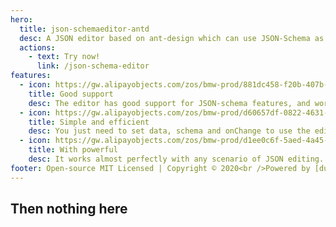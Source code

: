 ```yaml
---
hero:
  title: json-schemaeditor-antd
  desc: A JSON editor based on ant-design which can use JSON-Schema as constraint.
  actions:
    - text: Try now!
      link: /json-schema-editor
features:
  - icon: https://gw.alipayobjects.com/zos/bmw-prod/881dc458-f20b-407b-947a-95104b5ec82b/k79dm8ih_w144_h144.png
    title: Good support
    desc: The editor has good support for JSON-schema features, and works well in variety cases of feature combinations. such as nested oneOf/anyOf with $ref and meta-schema editing.
  - icon: https://gw.alipayobjects.com/zos/bmw-prod/d60657df-0822-4631-9d7c-e7a869c2f21c/k79dmz3q_w126_h126.png
    title: Simple and efficient
    desc: You just need to set data, schema and onChange to use the editor. Compared with other json editing ways, such as editing with vscode, this editor is more efficient.
  - icon: https://gw.alipayobjects.com/zos/bmw-prod/d1ee0c6f-5aed-4a45-a507-339a4bfe076c/k7bjsocq_w144_h144.png
    title: With powerful
    desc: It works almost perfectly with any scenario of JSON editing. You can meet more personalized editing requirements by setting options.
footer: Open-source MIT Licensed | Copyright © 2020<br />Powered by [dumi](https://d.umijs.org)
---
```


## Then nothing here
